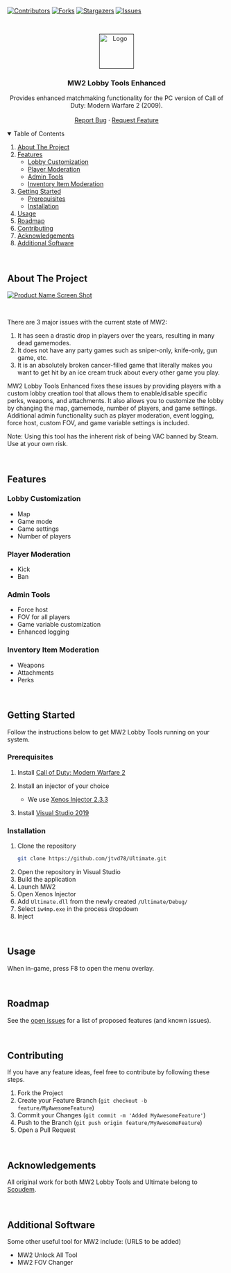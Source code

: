 <!-- MW2 LOBBY TOOLS ENHANCED README -->



<!-- PROJECT SHIELDS -->
<!--
*** Using markdown "reference style" links for readability.
*** Reference links are enclosed in brackets [ ] instead of parentheses ( ).
*** See the bottom of this document for the declaration of the reference variables
*** for contributors-url, forks-url, etc. This is an optional, concise syntax to use.
*** https://www.markdownguide.org/basic-syntax/#reference-style-links
-->
[![Contributors][contributors-shield]][contributors-url]
[![Forks][forks-shield]][forks-url]
[![Stargazers][stars-shield]][stars-url]
[![Issues][issues-shield]][issues-url]



<!-- PROJECT LOGO + NOTE-->
<br />
<p align="center">
  <a href="">
    <img src="https://images-wixmp-ed30a86b8c4ca887773594c2.wixmp.com/f/3b4e7cc7-bd82-461e-bb62-dabd45a1f8c3/d4kqvru-64840e51-4709-4a0e-b47b-d82c9114394e.png?token=eyJ0eXAiOiJKV1QiLCJhbGciOiJIUzI1NiJ9.eyJzdWIiOiJ1cm46YXBwOiIsImlzcyI6InVybjphcHA6Iiwib2JqIjpbW3sicGF0aCI6IlwvZlwvM2I0ZTdjYzctYmQ4Mi00NjFlLWJiNjItZGFiZDQ1YTFmOGMzXC9kNGtxdnJ1LTY0ODQwZTUxLTQ3MDktNGEwZS1iNDdiLWQ4MmM5MTE0Mzk0ZS5wbmcifV1dLCJhdWQiOlsidXJuOnNlcnZpY2U6ZmlsZS5kb3dubG9hZCJdfQ.z7lnZU5tr1GeDw6KOWs54UZtj1AVlrKQDSZ8LbBB4LY" alt="Logo" width="80" height="80">
  </a>

  <h3 align="center">MW2 Lobby Tools Enhanced</h3>

  <p align="center">
    Provides enhanced matchmaking functionality for the PC version of Call of Duty: Modern Warfare 2 (2009).
    <br />
    <br />
    <a href="https://github.com/jtvd78/Ultimate/issues">Report Bug</a>
    ·
    <a href="https://github.com/jtvd78/Ultimate/issues">Request Feature</a>
  </p>
</p>



<!-- TABLE OF CONTENTS -->
<details open="open">
    <summary>Table of Contents</summary>
    <ol>
        <li><a href="#about-the-project">About The Project</a></li>
        <li>
            <a href="#features">Features</a>
            <ul>
                <li><a href="#lobby-customization">Lobby Customization</a></li>
                <li><a href="#player-moderation">Player Moderation</a></li>
                <li><a href="#admin-tools">Admin Tools</a></li>
                <li><a href="#inventory-item-moderation">Inventory Item Moderation</a></li>
            </ul>
        </li>
        <li>
            <a href="#getting-started">Getting Started</a>
            <ul>
                <li><a href="#prerequisites">Prerequisites</a></li>
                <li><a href="#installation">Installation</a></li>
            </ul>
        </li>
        <li><a href="#usage">Usage</a></li>
        <li><a href="#roadmap">Roadmap</a></li>
        <li><a href="#contributing">Contributing</a></li>
        <li><a href="#acknowledgements">Acknowledgements</a></li>
        <li><a href="#additional-software">Additional Software</a></li>
    </ol>
</details>


<br>


<!-- ABOUT THE PROJECT -->
## About The Project

[![Product Name Screen Shot][product-screenshot]](https://github.com/Scoudcorp)

<br>

There are 3 major issues with the current state of MW2:
1. It has seen a drastic drop in players over the years, resulting in many dead gamemodes.
2. It does not have any party games such as sniper-only, knife-only, gun game, etc.
3. It is an absolutely broken cancer-filled game that literally makes you want to get hit by an ice cream truck about every other game you play.

MW2 Lobby Tools Enhanced fixes these issues by providing players with a custom lobby creation tool that allows them to enable/disable specific perks, weapons, and attachments.
It also allows you to customize the lobby by changing the map, gamemode, number of players, and game settings.
Additional admin functionality such as player moderation, event logging, force host, custom FOV, and game variable settings is included.

Note: Using this tool has the inherent risk of being VAC banned by Steam. Use at your own risk.


<br>


<!-- FEATURES -->
## Features

### Lobby Customization
* Map
* Game mode
* Game settings
* Number of players

### Player Moderation
* Kick
* Ban

### Admin Tools
* Force host
* FOV for all players
* Game variable customization
* Enhanced logging

### Inventory Item Moderation
* Weapons
* Attachments
* Perks


<br>


<!-- GETTING STARTED -->
## Getting Started

Follow the instructions below to get MW2 Lobby Tools running on your system.

<!-- PREREQUISITES -->
### Prerequisites

1. Install [Call of Duty: Modern Warfare 2](https://store.steampowered.com/app/10180/Call_of_Duty_Modern_Warfare_2/)


2. Install an injector of your choice
    * We use [Xenos Injector 2.3.3](https://www.unknowncheats.me/forum/general-programming-and-reversing/124013-xenos-injector-v2-3-2-a.html)

3. Install [Visual Studio 2019](https://visualstudio.microsoft.com/downloads/)


<!-- INSTALLATION -->
### Installation

1. Clone the repository
   ```sh
   git clone https://github.com/jtvd78/Ultimate.git
   ```
2. Open the repository in Visual Studio
3. Build the application
4. Launch MW2
5. Open Xenos Injector
6. Add `Ultimate.dll` from the newly created `/Ultimate/Debug/`
7. Select `iw4mp.exe` in the process dropdown
8. Inject


<br>


<!-- USAGE -->
## Usage

When in-game, press F8 to open the menu overlay.


<br>


<!-- ROADMAP -->
## Roadmap

See the [open issues](https://github.com/jtvd78/Ultimate/issues) for a list of proposed features (and known issues).


<br>


<!-- CONTRIBUTING -->
## Contributing

If you have any feature ideas, feel free to contribute by following these steps.
1. Fork the Project
2. Create your Feature Branch (`git checkout -b feature/MyAwesomeFeature`)
3. Commit your Changes (`git commit -m 'Added MyAwesomeFeature'`)
4. Push to the Branch (`git push origin feature/MyAwesomeFeature`)
5. Open a Pull Request


<br>


<!-- ACKNOWLEDGEMENTS -->
## Acknowledgements
All original work for both MW2 Lobby Tools and Ultimate belong to [Scoudem](https://github.com/Scoudcorp).


<br>


<!-- ADDITIONAL SOFTWARE -->
## Additional Software
Some other useful tool for MW2 include:
(URLS to be added)
* MW2 Unlock All Tool
* MW2 FOV Changer



<!-- MARKDOWN LINKS & IMAGES -->
<!-- https://www.markdownguide.org/basic-syntax/#reference-style-links -->
[contributors-shield]: https://img.shields.io/github/contributors/othneildrew/Best-README-Template.svg?style=for-the-badge
[contributors-url]: https://github.com/jtvd78/Ultimate/graphs/contributors
[forks-shield]: https://img.shields.io/github/forks/othneildrew/Best-README-Template.svg?style=for-the-badge
[forks-url]: https://github.com/jtvd78/Ultimate/network/members
[stars-shield]: https://img.shields.io/github/stars/othneildrew/Best-README-Template.svg?style=for-the-badge
[stars-url]: https://github.com/jtvd78/Ultimate/stargazers
[issues-shield]: https://img.shields.io/github/issues/othneildrew/Best-README-Template.svg?style=for-the-badge
[issues-url]: https://github.com/jtvd78/Ultimate/issues
[product-screenshot]: https://i.imgur.com/m2Uyocj.jpg
[xenos-dl]: https://www.unknowncheats.me/forum/general-programming-and-reversing/124013-xenos-injector-v2-3-2-a.html
[vs-dl]: https://visualstudio.microsoft.com/downloads/
[mw2-dl]: https://store.steampowered.com/app/10180/Call_of_Duty_Modern_Warfare_2/
